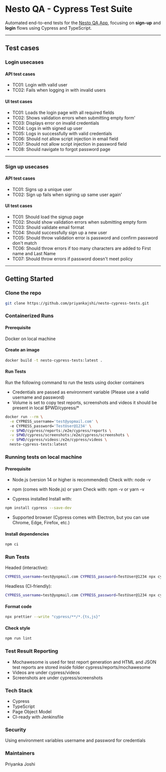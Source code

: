 # Nesto QA - Cypress Test Suite

Automated end-to-end tests for the [Nesto QA App](https://app.qa.nesto.ca/login), focusing on **sign-up** and **login** flows using Cypress and TypeScript.

---

## Test cases
### Login usecases
#### API test cases
* TC01: Login with valid user
* TC02: Fails when logging in with invalid users
#### UI test cases
* TC01: Loads the login page with all required fields
* TC02: Shows validation errors when submitting empty form'
* TC03: Displays error on invalid credentials
* TC04: Logs in with signed up user
* TC05: Logs in successfully with valid credentials
* TC06: Should not allow script injection in email field
* TC07: Should not allow script injection in password field
* TC08: Should navigate to forgot password page

---

### Sign up usecases
#### API test cases
* TC01: Signs up a unique user
* TC02: Sign up fails when signing up same user again'
#### UI test cases
* TC01: Should load the signup page
* TC02: Should show validation errors when submitting empty form
* TC03: Should validate email format
* TC04: Should successfully sign up a new user
* TC05: Should throw validation error is password and confirm password don't match
* TC06: Should throw errors if too many characters are added to First name and Last Name
* TC07: Should throw errors if password doesn't meet policy

---

## Getting Started

### Clone the repo

```bash
git clone https://github.com/priyankajshi/nesto-cypress-tests.git
```

### Containerized Runs

#### Prerequisite
Docker on local machine

#### Create an image 
```bash
docker build -t nesto-cypress-tests:latest .
```

#### Run Tests
Run the following command to run the tests using docker containers

* Credentials are passed as environment variable (Please use a valid username and password)
* Volume is set to copy test reports, screenshots and videos it should be present in local 
   $PWD/cypress/*

```bash
docker run --rm \
  -e CYPRESS_username='test@yopmail.com' \ 
  -e CYPRESS_password='TestUser@1234' \
  -v $PWD/cypress/reports:/e2e/cypress/reports \
  -v $PWD/cypress/screenshots:/e2e/cypress/screenshots \
  -v $PWD/cypress/videos:/e2e/cypress/videos \
  nesto-cypress-tests:latest
```

### Running tests on local machine

#### Prerequisite
* Node.js (version 14 or higher is recommended)
Check with: node -v

* npm (comes with Node.js) or yarn
Check with: npm -v or yarn -v

* Cypress installed
Install with:
```bash
npm install cypress --save-dev
```

* Supported browser (Cypress comes with Electron, but you can use Chrome, Edge, Firefox, etc.)

#### Install dependencies
```bash
npm ci
```

### Run Tests
Headed (interactive):
```bash
CYPRESS_username=test@yopmail.com CYPRESS_password=TestUser@1234 npx cypress open
```

Headless (CI-friendly):
```bash
CYPRESS_username=test@yopmail.com CYPRESS_password=TestUser@1234 npx cypress run
```

#### Format code
```bash
npx prettier --write "cypress/**/*.{ts,js}"
```
#### Check style
```bash
npm run lint
```

### Test Result Reporting
* Mochawesome is used for test report generation and HTML and JSON test reports are stored inside folder cypress/reports/mochawesome
* Videos are under cypress/videos
* Screenshots are under cypress/screenshots

### Tech Stack
* Cypress
* TypeScript
* Page Object Model
* CI-ready with Jenkinsfile

### Security
Using environment variables username and password for credentials

### Maintainers
Priyanka Joshi
